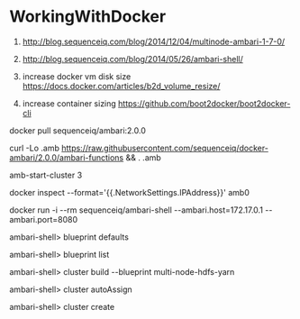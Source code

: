 # WorkingWithDocker

1) http://blog.sequenceiq.com/blog/2014/12/04/multinode-ambari-1-7-0/

2) http://blog.sequenceiq.com/blog/2014/05/26/ambari-shell/

3) increase docker vm disk size https://docs.docker.com/articles/b2d_volume_resize/

3) increase container sizing https://github.com/boot2docker/boot2docker-cli

docker pull sequenceiq/ambari:2.0.0

curl -Lo .amb https://raw.githubusercontent.com/sequenceiq/docker-ambari/2.0.0/ambari-functions && . .amb

amb-start-cluster 3

docker inspect --format='{{.NetworkSettings.IPAddress}}' amb0

docker run -i --rm sequenceiq/ambari-shell --ambari.host=172.17.0.1 --ambari.port=8080

ambari-shell> blueprint defaults

ambari-shell> blueprint list

ambari-shell> cluster build --blueprint multi-node-hdfs-yarn

ambari-shell> cluster autoAssign

ambari-shell> cluster create
